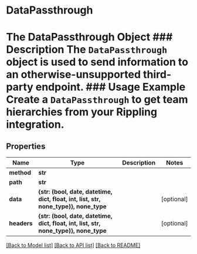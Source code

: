 # DataPassthrough

# The DataPassthrough Object ### Description The `DataPassthrough` object is used to send information to an otherwise-unsupported third-party endpoint.  ### Usage Example Create a `DataPassthrough` to get team hierarchies from your Rippling integration.
## Properties
Name | Type | Description | Notes
------------ | ------------- | ------------- | -------------
**method** | **str** |  | 
**path** | **str** |  | 
**data** | **{str: (bool, date, datetime, dict, float, int, list, str, none_type)}, none_type** |  | [optional] 
**headers** | **{str: (bool, date, datetime, dict, float, int, list, str, none_type)}, none_type** |  | [optional] 

[[Back to Model list]](../README.md#documentation-for-models) [[Back to API list]](../README.md#documentation-for-api-endpoints) [[Back to README]](../README.md)


